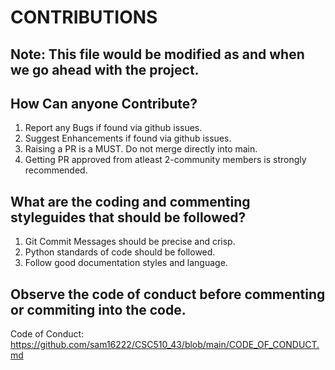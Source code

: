 # CONTRIBUTIONS

## Note: This file would be modified as and when we go ahead with the project. 

## How Can anyone Contribute?
1. Report any Bugs if found via github issues.
2. Suggest Enhancements if found via github issues.
3. Raising a PR is a MUST. Do not merge directly into main. 
4. Getting PR approved from atleast 2-community members is strongly recommended.

## What are the coding and commenting styleguides that should be followed?
1. Git Commit Messages should be precise and crisp.
2. Python standards of code should be followed. 
3. Follow good documentation styles and language.

## Observe the code of conduct before commenting or commiting into the code.
Code of Conduct: https://github.com/sam16222/CSC510_43/blob/main/CODE_OF_CONDUCT.md
